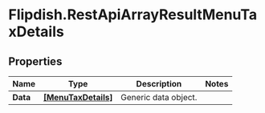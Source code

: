 # Flipdish.RestApiArrayResultMenuTaxDetails

## Properties
Name | Type | Description | Notes
------------ | ------------- | ------------- | -------------
**Data** | [**[MenuTaxDetails]**](MenuTaxDetails.md) | Generic data object. | 


